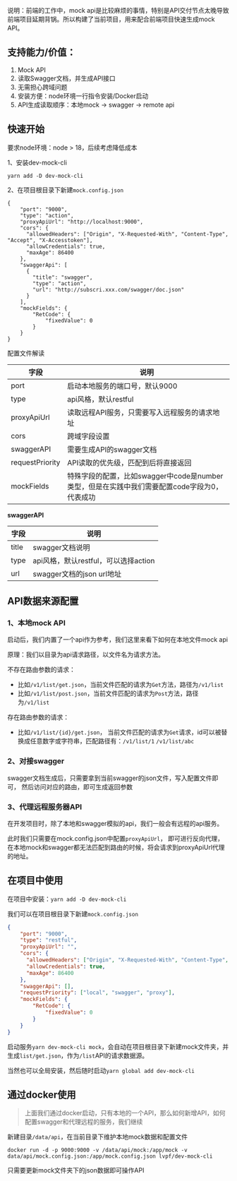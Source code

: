 说明：前端的工作中，mock api是比较麻烦的事情，特别是API交付节点太晚导致前端项目延期背锅。所以构建了当前项目，用来配合前端项目快速生成mock API。

## 支持能力/价值：

1. Mock API
1. 读取Swagger文档，并生成API接口
1. 无需担心跨域问题
1. 安装方便：node环境一行指令安装/Docker启动
1. API生成读取顺序：本地mock -> swagger -> remote api

## 快速开始

要求node环境：node > 18，后续考虑降低成本

1、安装dev-mock-cli

```
yarn add -D dev-mock-cli
```

2、在项目根目录下新建`mock.config.json`
```
{
    "port": "9000",
    "type": "action",
    "proxyApiUrl": "http://localhost:9000",
    "cors": {
      "allowedHeaders": ["Origin", "X-Requested-With", "Content-Type", "Accept", "X-Accesstoken"],
      "allowCredentials": true,  
      "maxAge": 86400
    },
    "swaggerApi": [
      {
        "title": "swagger",
        "type": "action",
        "url": "http://subscri.xxx.com/swagger/doc.json"
      }
    ],
    "mockFields": {
        "RetCode": {
            "fixedValue": 0
        }
    }
}
```
配置文件解读

| 字段              | 说明                                                        |
| --------------- | --------------------------------------------------------- |
| port            | 启动本地服务的端口号，默认9000                                         |
| type            | api风格，默认restful                                           |
| proxyApiUrl     | 读取远程API服务，只需要写入远程服务的请求地址                                  |
| cors            | 跨域字段设置                                                    |
| swaggerAPI      | 需要生成API的swagger文档                                         |
| requestPriority | API读取的优先级，匹配到后将直接返回                                       |
| mockFields      | 特殊字段的配置，比如swagger中code是number类型，但是在实践中我们需要配置code字段为0，代表成功 |

**swaggerAPI**

| 字段    | 说明                         |
| ----- | -------------------------- |
| title | swagger文档说明                |
| type  | api风格，默认restful，可以选择action |
| url   | swagger文档的json url地址       |

## API数据来源配置

### 1、本地mock API

启动后，我们内置了一个api作为参考，我们这里来看下如何在本地文件mock api

原理：我们以目录为api请求路径，以文件名为请求方法。

不存在路由参数的请求：

*   比如`/v1/list/get.json`，当前文件匹配的请求为`Get`方法，路径为`/v1/list`
*   比如`/v1/list/post.json`，当前文件匹配的请求为`Post`方法，路径为`/v1/list`

存在路由参数的请求：

*   比如`/v1/list/{id}/get.json`， 当前文件匹配的请求为`Get`请求，id可以被替换成任意数字或字符串，匹配路径有：`/v1/list/1` `/v1/list/abc`

### 2、对接swagger

swagger文档生成后，只需要拿到当前swagger的json文件，写入配置文件即可，
然后访问对应的路由，即可生成返回参数

### 3、代理远程服务器API

在开发项目时，除了本地和swagger模拟的api，我们一般会有远程的api服务。

此时我们只需要在mock.config.json中配置`proxyApiUrl`， 即可进行反向代理，在本地mock和swagger都无法匹配到路由的时候，将会请求到proxyApiUrl代理的地址。

## 在项目中使用

在项目中安装：`yarn add -D dev-mock-cli`

我们可以在项目根目录下新建`mock.config.json`

```json
{
    "port": "9000",
    "type": "restful",
    "proxyApiUrl": "",
    "cors": {
      "allowedHeaders": ["Origin", "X-Requested-With", "Content-Type", "Accept", "X-Accesstoken"],
      "allowCredentials": true,  
      "maxAge": 86400
    },
    "swaggerApi": [],
    "requestPriority": ["local", "swagger", "proxy"],
    "mockFields": {
        "RetCode": {
            "fixedValue": 0
        }
    }
}
```

启动服务`yarn dev-mock-cli mock`，会自动在项目根目录下新建mock文件夹，并生成`list/get.json`，作为`/list`API的请求数据源。

当然也可以全局安装，然后随时启动`yarn global add dev-mock-cli`

## 通过docker使用

> 上面我们通过docker启动，只有本地的一个API，那么如何新增API，如何配置swagger和代理远程的服务，我们继续

新建目录`/data/api`，在当前目录下维护本地mock数据和配置文件

```
docker run -d -p 9000:9000 -v /data/api/mock:/app/mock -v data/api/mock.config.json:/app/mock.config.json lvpf/dev-mock-cli
```

只需要更新mock文件夹下的json数据即可操作API